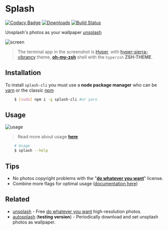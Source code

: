# Splash
[![Codacy Badge](https://api.codacy.com/project/badge/Grade/df39aef5f5a14b62a8cf4701a7962c29)](https://www.codacy.com/app/fedevitale99/splash-cli?utm_source=github.com&utm_medium=referral&utm_content=Rawnly/splash-cli&utm_campaign=badger)
[![Downloads][downloads]][npm-url]
[![Build Status](https://travis-ci.org/Rawnly/splash-cli.svg?branch=master)](https://travis-ci.org/Rawnly/splash-cli)

Unsplash's photos as your wallpaper [unsplash](unsplash)

![screen](https://cloud.githubusercontent.com/assets/16429579/21467810/3f37f348-c9fa-11e6-9c6a-82fa8364f5e6.png)
> The terminal app in the screenshot is [Hyper](https://hyper.is), with [hyper-sierra-vibrancy](https://npmjs.org/package/hyper-sierra-vibrancy) theme, [**oh-my-zsh**](https://github.com/robbyrussell/oh-my-zsh) shell with the `hyperzsh` **ZSH-THEME**.



## Installation
To install `splash-cli` you must use a **node package manager** who can be [yarn](https://github.com/yarnpkg/yarn) or the classic [npm](https://npmjs.org)


```bash
	$ [sudo] npm i -g splash-cli #or yarn
```

## Usage
![usage](https://cloud.githubusercontent.com/assets/11269635/21428079/7b24cc80-c858-11e6-8dc3-2e164d23804a.gif)
> Read more about usage **[here](docs/api.md)**

```bash
    # Usage
	$ splash --help
```

## Tips
- No photos copyright problems with the "**[do whatever you want](https://unsplash.com/license)**" license.
- Combine more flags for optimal usage ([documentation here](docs/api.md))

## Related
- [unsplash](https://unsplash.com/) - Free [do whatever you want](https://unsplash.com/license) high-resolution photos.
- [autosplash](https://github.com/rawnly/autosplash) (**testing version**) - Periodically download and set unsplash photos as wallpaper. 


[latest]: https://github.com/rawnly/splash-cli/releases/latest
[npm-url]: https://npmjs.org/package/splash-cli
[downloads]:http://img.shields.io/npm/dm/splash-cli.svg
[npm-image]: http://img.shields.io/npm/v/splash-cli.svg
[unsplash]: http://unsplash.com